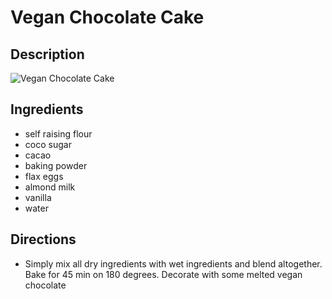 # Vegan Chocolate Cake

## Description
![Vegan Chocolate Cake](https://www.themealdb.com/images/media/meals/qxutws1486978099.jpg "Vegan Chocolate Cake")

## Ingredients
- self raising flour
- coco sugar
- cacao
- baking powder
- flax eggs
- almond milk
- vanilla
- water

## Directions
- Simply mix all dry ingredients with wet ingredients and blend altogether. Bake for 45 min on 180 degrees. Decorate with some melted vegan chocolate 
